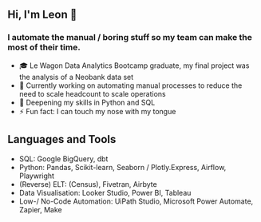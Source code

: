 ## Hi, I'm Leon 👋
### I automate the manual / boring stuff so my team can make the most of their time.

- 🎓 Le Wagon Data Analytics Bootcamp graduate, my final project was the analysis of a Neobank data set
- 🔭 Currently working on automating manual processes to reduce the need to scale headcount to scale operations
- 🌱 Deepening my skills in Python and SQL
- ⚡ Fun fact: I can touch my nose with my tongue

## Languages and Tools

- SQL: Google BigQuery, dbt
- Python: Pandas, Scikit-learn, Seaborn / Plotly.Express, Airflow, Playwright
- (Reverse) ELT: (Census), Fivetran, Airbyte
- Data Visualisation: Looker Studio, Power BI, Tableau
- Low-/ No-Code Automation: UiPath Studio, Microsoft Power Automate, Zapier, Make
